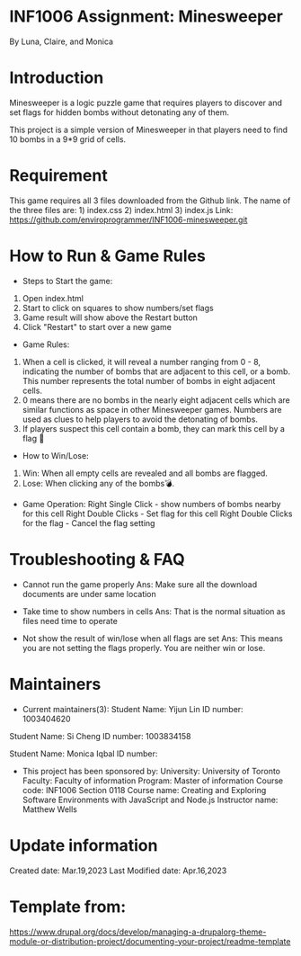 # INF1006 Assignment: Minesweeper
By Luna, Claire, and Monica

# Introduction
Minesweeper is a logic puzzle game that requires players to discover and set flags for hidden bombs without detonating any of them. 

This project is a simple version of Minesweeper in that players need to find 10 bombs in a 9*9 grid of cells.

# Requirement
This game requires all 3 files downloaded from the Github link.
The name of the three files are: 1) index.css 2) index.html 3) index.js 
Link: https://github.com/enviroprogrammer/INF1006-minesweeper.git

# How to Run & Game Rules
* Steps to Start the game:
1) Open index.html
2) Start to click on squares to show numbers/set flags
3) Game result will show above the Restart button
4) Click "Restart" to start over a new game

* Game Rules:
1) When a cell is clicked, it will reveal a number ranging from 0 - 8, indicating the number of bombs that are adjacent to this cell, or a bomb. This number represents the total number of bombs in eight adjacent cells.
2) 0 means there are no bombs in the nearly eight adjacent cells which are similar functions as space in other Minesweeper games. Numbers are used as clues to help players to avoid the detonating of bombs.
3) If players suspect this cell contain a bomb, they can mark this cell by a flag 🚩

* How to Win/Lose:
1) Win:
When all empty cells are revealed and all bombs are flagged.
2) Lose:
When clicking any of the bombs💣.

* Game Operation:
Right Single Click - show numbers of bombs nearby for this cell
Right Double Clicks - Set flag for this cell
Right Double Clicks for the flag - Cancel the flag setting

# Troubleshooting & FAQ
* Cannot run the game properly
Ans: Make sure all the download documents are under same location

* Take time to show numbers in cells
Ans: That is the normal situation as files need time to operate

* Not show the result of win/lose when all flags are set
Ans: This means you are not setting the flags properly. You are neither win or lose.

# Maintainers
* Current maintainers(3):
Student Name: Yijun Lin
ID number: 1003404620

Student Name: Si Cheng
ID number: 1003834158

Student Name: Monica Iqbal
ID number: 

* This project has been sponsored by:
University: University of Toronto
Faculty: Faculty of information
Program: Master of information
Course code: INF1006 Section 0118
Course name: Creating and Exploring Software Environments with JavaScript and Node.js
Instructor name: Matthew Wells

# Update information
Created date: Mar.19,2023
Last Modified date: Apr.16,2023

# Template from:
https://www.drupal.org/docs/develop/managing-a-drupalorg-theme-module-or-distribution-project/documenting-your-project/readme-template